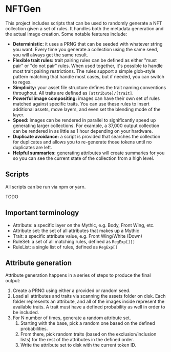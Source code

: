 # NFTGen

This project includes scripts that can be used to randomly generate a NFT collection given a set of rules. It handles both the metadata generation and the actual image creation. Some notable features include:

- **Deterministic:** it uses a PRNG that can be seeded with whatever string you want. Every time you generate a collection using the same seed, you will always get the same result.
- **Flexible trait rules:** trait pairing rules can be defined as either "must pair" or "do not pair" rules. When used together, it's possible to handle most trait pairing restrictions. The rules support a simple glob-style pattern matching that handle most cases, but if needed, you can switch to regex.
- **Simplicity:** your asset file structure defines the trait naming conventions throughout. All traits are defined as `[attribute]/[trait]`.
- **Powerful image compositing:** images can have their own set of rules matched against specific traits. You can use these rules to insert additional assets, move layers, and even set the blending mode of the layer.
- **Speed:** images can be rendered in parallel to significantly speed up generating larger collections. For example, a 37,000 output collection can be rendered in as little as 1 hour depending on your hardware.
- **Duplicate avoidance:** a script is provided that searches the collection for duplicates and allows you to re-generate those tokens until no duplicates are left.
- **Helpful summaries:** generating attributes will create summaries for you so you can see the current state of the collection from a high level.

## Scripts

All scripts can be run via npm or yarn.

TODO

## Important terminology

- Attribute: a specific layer on the Mythic, e.g. Body, Front Wing, etc.
- Attribute set: the set of all attributes that makes up a Mythic
- Trait: a specific attribute value, e.g. Front Wing/White (Down)
- RuleSet: a set of all matching rules, defined as `RegExp[][]`
- RuleList: a single list of rules, defined as `RegExp[]`

## Attribute generation

Attribute generation happens in a series of steps to produce the final output:

1. Create a PRNG using either a provided or random seed.
2. Load all attributes and traits via scanning the assets folder on disk. Each folder represents an attribute, and all of the images inside represent the available traits. A trait must have a defined probability as well in order to be included.
3. For N number of times, generate a random attribute set.
   1. Starting with the base, pick a random one based on the defined probabilities.
   2. From there, pick random traits (based on the exclusion/inclusion lists) for the rest of the attributes in the defined order.
   3. Write the attribute set to disk with the current token ID.
